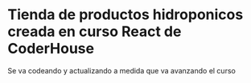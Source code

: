 # Tienda de productos hidroponicos creada en curso React de CoderHouse

Se va codeando y actualizando a medida que va avanzando el curso